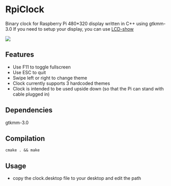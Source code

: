 # RpiClock

Binary clock for Raspberry Pi 480*320 display written in C++ using gtkmm-3.0
If you need to setup your display, you can use [LCD-show](https://github.com/goodtft/LCD-show) 

![ ](https://i.imgur.com/cQRJ5l5.jpg  "Binary clock on Raspberry Pi")

## Features

* Use F11 to toggle fullscreen
* Use ESC to quit
* Swipe left or right to change theme
* Clock currently supports 3 hardcoded themes
* Clock is intended to be used upside down (so that the Pi can stand with cable plugged in)

## Dependencies
gtkmm-3.0

## Compilation
	cmake . && make

## Usage
* copy the clock.desktop file to your desktop and edit the path

